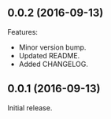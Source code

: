 ## 0.0.2 (2016-09-13)

Features:

 - Minor version bump.
 - Updated README.
 - Added CHANGELOG.


## 0.0.1 (2016-09-13)

Initial release.
